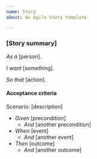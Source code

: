 ```yaml
---
name: Story
about: An Agile Story template.

---
```


### [Story summary]

_As a_ [person].

_I want_ [something].

_So that_ [action].

#### Acceptance criteria

Scenario: [description]

* _Given_ [precondition]
  * _And_ [another precondition]
* _When_ [event]
  * _And_ [another event]
* _Then_ [outcome]
  * _And_ [another outcome]
